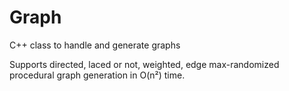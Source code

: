 # Graph
C++ class to handle and generate graphs

Supports directed, laced or not, weighted, edge max-randomized procedural graph generation in O(n²) time.

